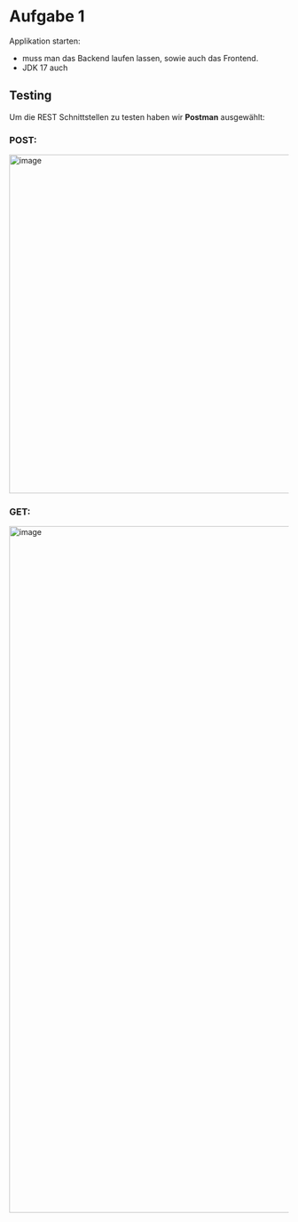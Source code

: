 # Aufgabe 1
Applikation starten:
- muss man das Backend laufen lassen, sowie auch das Frontend.
- JDK 17 auch

## Testing
Um die REST Schnittstellen zu testen haben wir **Postman** ausgewählt:
### POST:
<img width="1586" height="610" alt="image" src="https://github.com/user-attachments/assets/69e91ae8-199c-4de5-8b9f-c9d185b3258e" />

### GET: 
<img width="1577" height="1236" alt="image" src="https://github.com/user-attachments/assets/0f152462-5801-4eaa-bae4-e762b4197649" />
